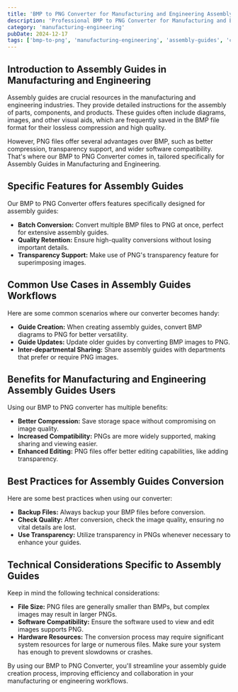 ```yaml
---
title: 'BMP to PNG Converter for Manufacturing and Engineering Assembly Guides'
description: 'Professional BMP to PNG Converter for Manufacturing and Engineering Assembly Guides. Optimized for Manufacturing and Engineering assembly guides workflows.'
category: 'manufacturing-engineering'
pubDate: 2024-12-17
tags: ['bmp-to-png', 'manufacturing-engineering', 'assembly-guides', 'conversion']
---
```


## Introduction to Assembly Guides in Manufacturing and Engineering

Assembly guides are crucial resources in the manufacturing and engineering industries. They provide detailed instructions for the assembly of parts, components, and products. These guides often include diagrams, images, and other visual aids, which are frequently saved in the BMP file format for their lossless compression and high quality.

However, PNG files offer several advantages over BMP, such as better compression, transparency support, and wider software compatibility. That's where our BMP to PNG Converter comes in, tailored specifically for Assembly Guides in Manufacturing and Engineering.

## Specific Features for Assembly Guides

Our BMP to PNG Converter offers features specifically designed for assembly guides:

- **Batch Conversion:** Convert multiple BMP files to PNG at once, perfect for extensive assembly guides.
- **Quality Retention:** Ensure high-quality conversions without losing important details.
- **Transparency Support:** Make use of PNG's transparency feature for superimposing images.

## Common Use Cases in Assembly Guides Workflows

Here are some common scenarios where our converter becomes handy:

- **Guide Creation:** When creating assembly guides, convert BMP diagrams to PNG for better versatility.
- **Guide Updates:** Update older guides by converting BMP images to PNG.
- **Inter-departmental Sharing:** Share assembly guides with departments that prefer or require PNG images.

## Benefits for Manufacturing and Engineering Assembly Guides Users

Using our BMP to PNG converter has multiple benefits:

- **Better Compression:** Save storage space without compromising on image quality.
- **Increased Compatibility:** PNGs are more widely supported, making sharing and viewing easier.
- **Enhanced Editing:** PNG files offer better editing capabilities, like adding transparency.

## Best Practices for Assembly Guides Conversion

Here are some best practices when using our converter:

- **Backup Files:** Always backup your BMP files before conversion.
- **Check Quality:** After conversion, check the image quality, ensuring no vital details are lost.
- **Use Transparency:** Utilize transparency in PNGs whenever necessary to enhance your guides.

## Technical Considerations Specific to Assembly Guides

Keep in mind the following technical considerations:

- **File Size:** PNG files are generally smaller than BMPs, but complex images may result in larger PNGs.
- **Software Compatibility:** Ensure the software used to view and edit images supports PNG.
- **Hardware Resources:** The conversion process may require significant system resources for large or numerous files. Make sure your system has enough to prevent slowdowns or crashes.

By using our BMP to PNG Converter, you'll streamline your assembly guide creation process, improving efficiency and collaboration in your manufacturing or engineering workflows.